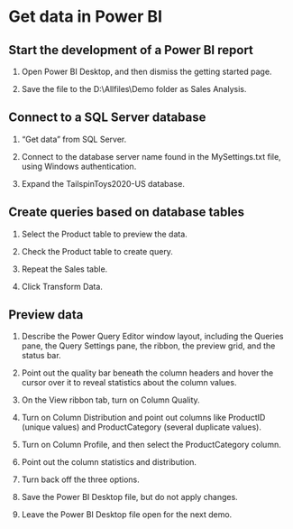 # Get data in Power BI

## Start the development of a Power BI report

1. Open Power BI Desktop, and then dismiss the getting started page.

1. Save the file to the D:\Allfiles\Demo folder as Sales Analysis.

## Connect to a SQL Server database

1. “Get data” from SQL Server.

1. Connect to the database server name found in the MySettings.txt file, using Windows authentication.

1. Expand the TailspinToys2020-US database.

## Create queries based on database tables

1. Select the Product table to preview the data.

1. Check the Product table to create query.

1. Repeat the Sales table.

1. Click Transform Data.

## Preview data

1. Describe the Power Query Editor window layout, including the Queries pane, the Query Settings pane, the ribbon, the preview grid, and the status bar.

1. Point out the quality bar beneath the column headers and hover the cursor over it to reveal statistics about the column values.

1. On the View ribbon tab, turn on Column Quality.

1. Turn on Column Distribution and point out columns like ProductID (unique values) and ProductCategory (several duplicate values).

1. Turn on Column Profile, and then select the ProductCategory column.

1. Point out the column statistics and distribution.

1. Turn back off the three options.

1. Save the Power BI Desktop file, but do not apply changes.

1. Leave the Power BI Desktop file open for the next demo.
